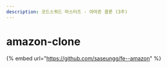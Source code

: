 ```yaml
---
description: 코드스쿼드 마스터즈 - 아마존 클론 (3주)
---
```


# amazon-clone

{% embed url="https://github.com/saseungg/fe--amazon" %}
